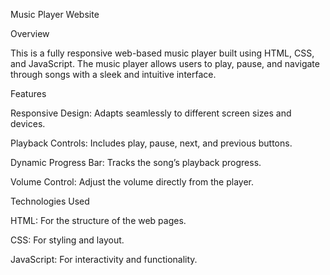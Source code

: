 Music Player Website

Overview

This is a fully responsive web-based music player built using HTML, CSS, and JavaScript. The music player allows users to play, pause, and navigate through songs with a sleek and intuitive interface.

Features

Responsive Design: Adapts seamlessly to different screen sizes and devices.

Playback Controls: Includes play, pause, next, and previous buttons.

Dynamic Progress Bar: Tracks the song’s playback progress.

Volume Control: Adjust the volume directly from the player.


Technologies Used

HTML: For the structure of the web pages.

CSS: For styling and layout.

JavaScript: For interactivity and functionality.
